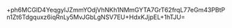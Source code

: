 +ph6MCGlD4YeqgyIJZmmYOdjVhNKh1NMmGYTA7GrT62frqL77eGm43PBtPn1Zt6Tdgquxz6iqRnLy5MvJGbLgNSV7EU+HdxKJjpEL+1hTJU=